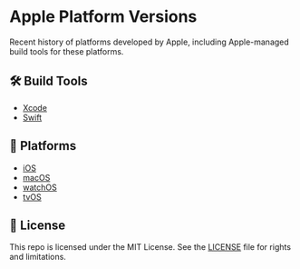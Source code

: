 # Apple Platform Versions

Recent history of platforms developed by Apple, including Apple-managed build tools for these platforms.

## 🛠️ Build Tools

- [Xcode][1]
- [Swift][2]

## 👡 Platforms

- [iOS][3]
- [macOS][4]
- [watchOS][5]
- [tvOS][6]

## 📄 License

This repo is licensed under the MIT License. See the [LICENSE][7] file for rights and limitations.

[1]: Xcode.md
[2]: Swift.md
[3]: iOS.md
[4]: macOS.md
[5]: watchOS.md
[6]: tvOS.md
[7]: LICENSE.md
